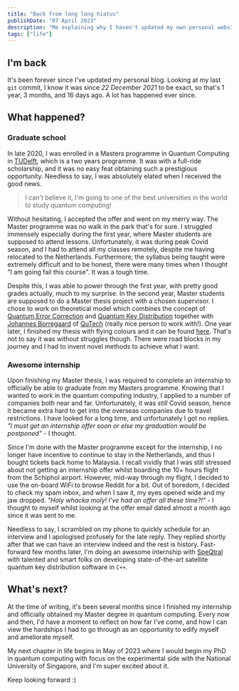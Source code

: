 ```yaml
---
title: "Back from long long hiatus"
publishDate: "07 April 2023"
description: "Me explaining why I haven't updated my own personal website in ages"
tags: ["life"]
---
```


## I'm back

It's been forever since I've updated my personal blog. Looking at my last `git` commit, I know it was since <i>22 December 2021</i> to be exact, so that's 1 year, 3 months, and 16 days ago. A lot has happened ever since.

## What happened?

### Graduate school

In late 2020, I was enrolled in a Masters programme in Quantum Computing in [TUDelft](https://www.tudelft.nl/), which is a two years programme. It was with a full-ride scholarship, and it was no easy feat obtaining such a prestigious opportunity. Needless to say, I was absolutely elated when I received the good news.

> I can't believe it, I'm going to one of the best universities in the world to study quantum computing!

Without hesitating, I accepted the offer and went on my merry way. The Master programme was no walk in the park that's for sure. I struggled immensely especially during the first year, where Master students are supposed to attend lessons. Unfortunately, it was during peak Covid season, and I had to attend all my classes remotely, despite me having relocated to the Netherlands. Furthermore, the syllabus being taught were extremely difficult and to be honest, there were many times when I thought "I am going fail this course". It was a tough time.

Despite this, I was able to power through the first year, with pretty good grades actually, much to my surprise. In the second year, Master students are supposed to do a Master thesis project with a chosen supervisor. I chose to work on theoretical model which combines the concept of [Quantum Error Correction](https://en.wikipedia.org/wiki/Quantum_error_correction) and [Quantum Key Distribution](https://en.wikipedia.org/wiki/Quantum_key_distribution) together with [Johannes Borregaard](https://qutech.nl/person/johannes-borregaard/) of [QuTech](https://qutech.nl/) (really nice person to work with!). One year later, I finished my thesis with flying colours and it can be found [here](https://repository.tudelft.nl/islandora/object/uuid:649f5fe9-0266-4be2-a3a5-4b5ffd13073e). That's not to say it was without struggles though. There were road blocks in my journey and I had to invent novel methods to achieve what I want.

### Awesome internship

Upon finishing my Master thesis, I was required to complete an internship to officially be able to graduate from my Masters programme. Knowing that I wanted to work in the quantum computing industry, I applied to a number of companies both near and far. Unfortunately, it was <i>still</i> Covid season, hence it became extra hard to get into the overseas companies due to travel restrictions. I have looked for a long time, and unfortunately I got no replies. <i>"I must get an internship offer soon or else my graduation would be postponed"</i> - I thought.

Since I'm done with the Master programme except for the internship, I no longer have incentive to continue to stay in the Netherlands, and thus I bought tickets back home to Malaysia. I recall vividly that I was still stressed about not getting an internship offer whilst boarding the 10+ hours flight from the Schiphol airport. However, mid-way through my flight, I decided to use the on-board WiFi to browse Reddit for a bit. Out of boredom, I decided to check my spam inbox, and when I saw it, my eyes opened wide and my jaw dropped. <i>"Holy whacka moly! I've had an offer all these time?!"</i> - I thought to myself whilst looking at the offer email dated almost a month ago since it was sent to me.

Needless to say, I scrambled on my phone to quickly schedule for an interview and I apologised profusely for the late reply. They replied shortly after that we can have an interview indeed and the rest is history. Fast-forward few months later, I'm doing an awesome internship with [SpeQtral](https://speqtral.space/) with talented and smart folks on developing state-of-the-art satellite quantum key distribution software in `C++`.

## What's next?

At the time of writing, it's been several months since I finished my internship and officially obtained my Master degree in quantum computing. Every now and then, I'd have a moment to reflect on how far I've come, and how I can view the hardships I had to go through as an opportunity to edify myself and ameliorate myself.

My next chapter in life begins in May of 2023 where I would begin my PhD in quantum computing with focus on the experimental side with the National University of Singapore, and I'm super excited about it.

Keep looking forward :)
